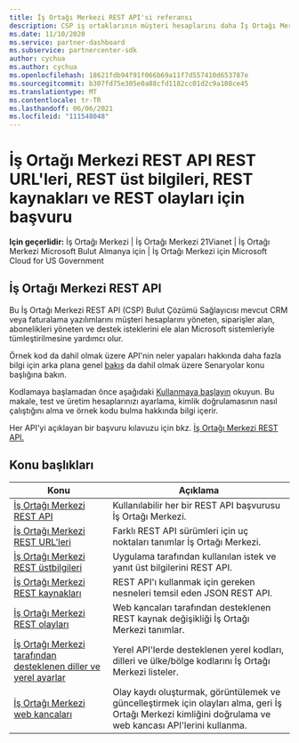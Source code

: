 ```yaml
---
title: İş Ortağı Merkezi REST API'si referansı
description: CSP iş ortaklarının müşteri hesaplarını daha İş Ortağı Merkezi için CRM ve faturalama yazılımlarını Microsoft sistemleriyle tümleştirip REST API'lerini nasıl kullanabileceğini öğrenin.
ms.date: 11/10/2020
ms.service: partner-dashboard
ms.subservice: partnercenter-sdk
author: cychua
ms.author: cychua
ms.openlocfilehash: 18621fdb94f91f066b69a11f7d557410d653787e
ms.sourcegitcommit: b307fd75e305e0a88cfd1182cc01d2c9a108ce45
ms.translationtype: MT
ms.contentlocale: tr-TR
ms.lasthandoff: 06/06/2021
ms.locfileid: "111548048"
---
```

# <a name="partner-center-rest-api-reference-to-rest-urls-rest-headers-rest-resources-and-rest-events"></a>İş Ortağı Merkezi REST API REST URL'leri, REST üst bilgileri, REST kaynakları ve REST olayları için başvuru

**Için geçerlidir:** İş Ortağı Merkezi | İş Ortağı Merkezi 21Vianet | İş Ortağı Merkezi Microsoft Bulut Almanya için | İş Ortağı Merkezi için Microsoft Cloud for US Government

## <a name="partner-center-rest-api"></a>İş Ortağı Merkezi REST API

Bu İş Ortağı Merkezi REST API (CSP) Bulut Çözümü Sağlayıcısı mevcut CRM veya faturalama yazılımlarını müşteri hesaplarını yöneten, siparişler alan, abonelikleri yöneten ve destek isteklerini ele alan Microsoft sistemleriyle tümleştirilmesine yardımcı olur.

Örnek kod da dahil olmak üzere API'nin neler yapaları hakkında daha fazla bilgi için arka plana genel [bakış](scenarios.md) da dahil olmak üzere Senaryolar konu başlığına bakın.

Kodlamaya başlamadan önce aşağıdaki [Kullanmaya başlayın](get-started.md) okuyun. Bu makale, test ve üretim hesaplarınızı ayarlama, kimlik doğrulamasının nasıl çalıştığını alma ve örnek kodu bulma hakkında bilgi içerir.

Her API'yi açıklayan bir başvuru kılavuzu için bkz. [İş Ortağı Merkezi REST API.](/rest/api/partner-center-rest/)

## <a name="topics"></a>Konu başlıkları

| Konu | Açıklama |
| ----- | ----------- |
| [İş Ortağı Merkezi REST API](/rest/api/partner-center-rest/) | Kullanılabilir her bir REST API başvurusu İş Ortağı Merkezi. |
| [İş Ortağı Merkezi REST URL’leri](partner-center-rest-urls.md) | Farklı REST API sürümleri için uç noktaları tanımlar İş Ortağı Merkezi. |
| [İş Ortağı Merkezi REST üstbilgileri](headers.md) | Uygulama tarafından kullanılan istek ve yanıt üst bilgilerini REST API. |
| [İş Ortağı Merkezi REST kaynakları](partner-center-rest-resources.md) | REST API'ı kullanmak için gereken nesneleri temsil eden JSON REST API. |
| [İş Ortağı Merkezi REST olayları](partner-center-webhook-events.md) | Web kancaları tarafından desteklenen REST kaynak değişikliği İş Ortağı Merkezi tanımlar. |
| [İş Ortağı Merkezi tarafından desteklenen diller ve yerel ayarlar](partner-center-supported-languages-and-locales.md) | Yerel API'lerde desteklenen yerel kodları, dilleri ve ülke/bölge kodlarını İş Ortağı Merkezi listeler. |
| [İş Ortağı Merkezi web kancaları](partner-center-webhooks.md) | Olay kaydı oluşturmak, görüntülemek ve güncelleştirmek için olayları alma, geri İş Ortağı Merkezi kimliğini doğrulama ve web kancası API'lerini kullanma. |

